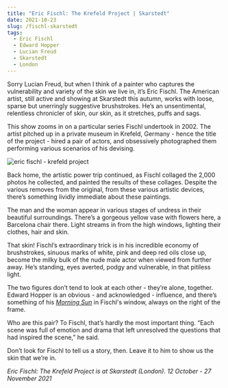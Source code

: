 ```yaml
---
title: "Eric Fischl: The Krefeld Project | Skarstedt"
date: 2021-10-23
slug: /fischl-skarstedt
tags:
  - Eric Fischl
  - Edward Hopper
  - Lucian Freud
  - Skarstedt
  - London
---
```


Sorry Lucian Freud, but when I think of a painter who captures the vulnerability and variety of the skin we live in, it’s Eric Fischl. The American artist, still active and showing at Skarstedt this autumn, works with loose, sparse but unerringly suggestive brushstrokes. He’s an unsentimental, relentless chronicler of skin, our skin, as it stretches, puffs and sags.

This show zooms in on a particular series Fischl undertook in 2002. The artist pitched up in a private museum in Krefeld, Germany - hence the title of the project - hired a pair of actors, and obsessively photographed them performing various scenarios of his devising.

![eric fischl - krefeld project](/fischl-skarstedt-1.jpeg)

Back home, the artistic power trip continued, as Fischl collaged the 2,000 photos he collected, and painted the results of these collages. Despite the various removes from the original, from these various artistic devices, there’s something lividly immediate about these paintings.

The man and the woman appear in various stages of undress in their beautiful surroundings. There’s a gorgeous yellow vase with flowers here, a Barcelona chair there. Light streams in from the high windows, lighting their clothes, hair and skin.

That skin! Fischl’s extraordinary trick is in his incredible economy of brushstrokes, sinuous marks of white, pink and deep red oils close up, become the milky bulk of the nude male actor when viewed from further away. He’s standing, eyes averted, podgy and vulnerable, in that pitiless light.

The two figures don’t tend to look at each other - they’re alone, together. Edward Hopper is an obvious - and acknowledged - influence, and there’s something of his *[Morning Sun](https://www.edwardhopper.net/morning-sun.jsp)* in Fischl's window, always on the right of the frame.

Who are this pair? To Fischl, that’s hardly the most important thing. “Each scene was full of emotion and drama that left unresolved the questions that had inspired the scene,” he said.

Don’t look for Fischl to tell us a story, then. Leave it to him to show us the skin that we’re in.

*Eric Fischl: The Krefeld Project is at Skarstedt (London). 12 October - 27 November 2021*
